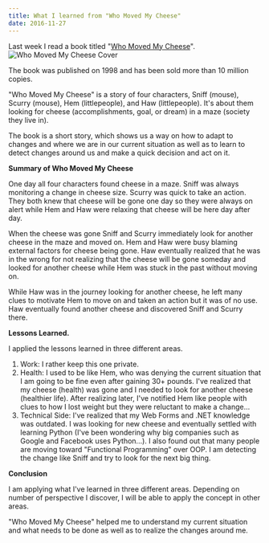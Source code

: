 ```yaml
---
title: What I learned from "Who Moved My Cheese"
date: 2016-11-27
---
```


Last week I read a book titled "[Who Moved My Cheese](https://www.amazon.com/Who-Moved-My-Cheese-Amazing/dp/0399144463/ref=sr_1_1?ie=UTF8&qid=1480022666&sr=8-1&keywords=who+moved+my+cheese)".![Who Moved My Cheese Cover](https://www.slightedgecoder.com/wp-content/uploads/2016/11/Who-Moved-My-Cheese-Cover-232x300.jpg)

The book was published on 1998 and has been sold more than 10 million copies.

"Who Moved My Cheese" is a story of four characters, Sniff (mouse), Scurry (mouse), Hem (littlepeople), and Haw (littlepeople). It's about them looking for cheese (accomplishments, goal, or dream) in a maze (society they live in).

The book is a short story, which shows us a way on how to adapt to changes and where we are in our current situation as well as to learn to detect changes around us and make a quick decision and act on it.

**Summary of Who Moved My Cheese**

One day all four characters found cheese in a maze. Sniff was always monitoring a change in cheese size. Scurry was quick to take an action. They both knew that cheese will be gone one day so they were always on alert while Hem and Haw were relaxing that cheese will be here day after day.

When the cheese was gone Sniff and Scurry immediately look for another cheese in the maze and moved on. Hem and Haw were busy blaming external factors for cheese being gone. Haw eventually realized that he was in the wrong for not realizing that the cheese will be gone someday and looked for another cheese while Hem was stuck in the past without moving on.

While Haw was in the journey looking for another cheese, he left many clues to motivate Hem to move on and taken an action but it was of no use. Haw eventually found another cheese and discovered Sniff and Scurry there.

**Lessons Learned.**

I applied the lessons learned in three different areas.

1. Work: I rather keep this one private.
2. Health: I used to be like Hem, who was denying the current situation that I am going to be fine even after gaining 30+ pounds. I've realized that my cheese (health) was gone and I needed to look for another cheese (healthier life). After realizing later, I've notified Hem like people with clues to how I lost weight but they were reluctant to make a change...
3. Technical Side: I've realized that my Web Forms and .NET knowledge was outdated. I was looking for new cheese and eventually settled with learning Python (I've been wondering why big companies such as Google and Facebook uses Python...). I also found out that many people are moving toward "Functional Programming" over OOP. I am detecting the change like Sniff and try to look for the next big thing.

**Conclusion**

I am applying what I've learned in three different areas. Depending on number of perspective I discover, I will be able to apply the concept in other areas.

"Who Moved My Cheese" helped me to understand my current situation and what needs to be done as well as to realize the changes around me.
